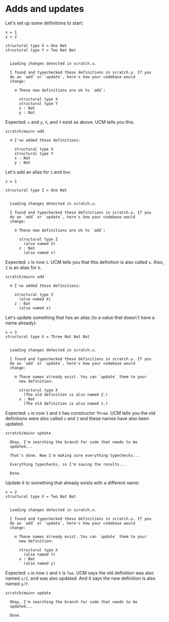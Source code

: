 # Adds and updates

Let's set up some definitions to start:

``` unison
x = 1
y = 2

structural type X = One Nat
structural type Y = Two Nat Nat
```

``` ucm

  Loading changes detected in scratch.u.

  I found and typechecked these definitions in scratch.u. If you
  do an `add` or `update`, here's how your codebase would
  change:
  
    ⍟ These new definitions are ok to `add`:
    
      structural type X
      structural type Y
      x : Nat
      y : Nat

```
Expected: `x` and `y`, `X`, and `Y` exist as above. UCM tells you this.

``` ucm
scratch/main> add

  ⍟ I've added these definitions:
  
    structural type X
    structural type Y
    x : Nat
    y : Nat

```
Let's add an alias for `1` and `One`:

``` unison
z = 1

structural type Z = One Nat
```

``` ucm

  Loading changes detected in scratch.u.

  I found and typechecked these definitions in scratch.u. If you
  do an `add` or `update`, here's how your codebase would
  change:
  
    ⍟ These new definitions are ok to `add`:
    
      structural type Z
        (also named X)
      z : Nat
        (also named x)

```
Expected: `z` is now `1`. UCM tells you that this definition is also called `x`.
Also, `Z` is an alias for `X`.

``` ucm
scratch/main> add

  ⍟ I've added these definitions:
  
    structural type Z
      (also named X)
    z : Nat
      (also named x)

```
Let's update something that has an alias (to a value that doesn't have a name already):

``` unison
x = 3
structural type X = Three Nat Nat Nat
```

``` ucm

  Loading changes detected in scratch.u.

  I found and typechecked these definitions in scratch.u. If you
  do an `add` or `update`, here's how your codebase would
  change:
  
    ⍟ These names already exist. You can `update` them to your
      new definition:
    
      structural type X
        (The old definition is also named Z.)
      x : Nat
        (The old definition is also named z.)

```
Expected: `x` is now `3` and `X` has constructor `Three`. UCM tells you the old definitions were also called `z` and `Z` and these names have also been updated.

``` ucm
scratch/main> update

  Okay, I'm searching the branch for code that needs to be
  updated...

  That's done. Now I'm making sure everything typechecks...

  Everything typechecks, so I'm saving the results...

  Done.

```
Update it to something that already exists with a different name:

``` unison
x = 2
structural type X = Two Nat Nat
```

``` ucm

  Loading changes detected in scratch.u.

  I found and typechecked these definitions in scratch.u. If you
  do an `add` or `update`, here's how your codebase would
  change:
  
    ⍟ These names already exist. You can `update` them to your
      new definition:
    
      structural type X
        (also named Y)
      x : Nat
        (also named y)

```
Expected: `x` is now `2` and `X` is `Two`. UCM says the old definition was also named `z/Z`, and was also updated. And it says the new definition is also named `y/Y`.

``` ucm
scratch/main> update

  Okay, I'm searching the branch for code that needs to be
  updated...

  Done.

```
